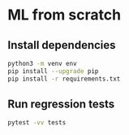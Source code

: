 # ML from scratch

## Install dependencies

```bash
python3 -m venv env
pip install --upgrade pip
pip install -r requirements.txt
```

## Run regression tests

```bash
pytest -vv tests
```
